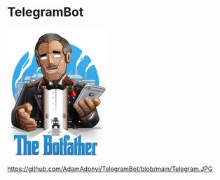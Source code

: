 # TelegramBot 

<img src="https://github.com/AdamAdonyi/TelegramBot/blob/main/Telegram.JPG" width="45%" height="45%"/>


https://github.com/AdamAdonyi/TelegramBot/blob/main/Telegram.JPG
